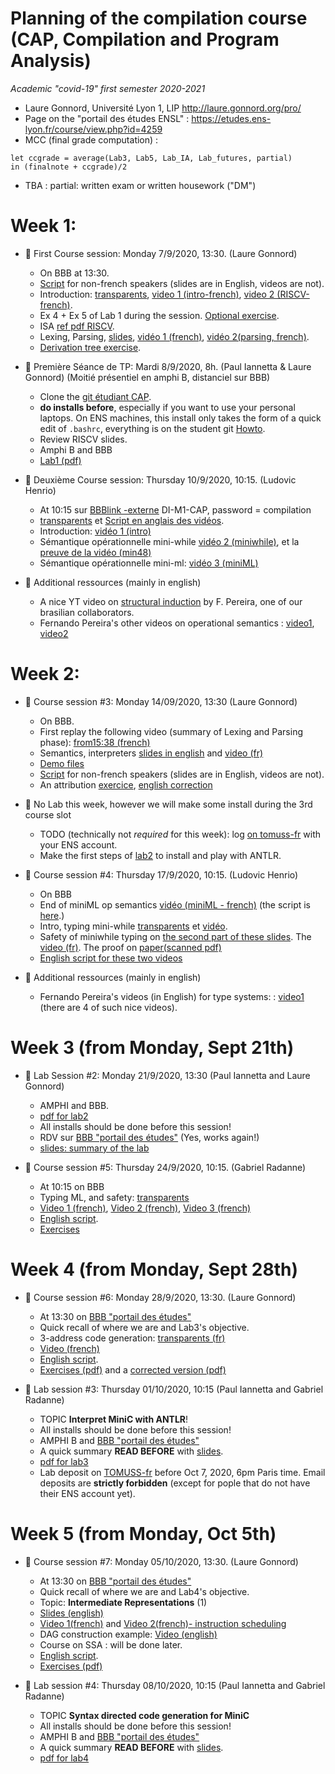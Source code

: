 # Planning of the compilation course (CAP, Compilation and Program Analysis)
_Academic "covid-19" first semester 2020-2021_

* Laure Gonnord, Université Lyon 1, LIP http://laure.gonnord.org/pro/
* Page on the "portail des études ENSL" : https://etudes.ens-lyon.fr/course/view.php?id=4259
* MCC (final grade computation) : 
```
let ccgrade = average(Lab3, Lab5, Lab_IA, Lab_futures, partial)
in (finalnote + ccgrade)/2
```
* TBA : partial: written exam  or written housework ("DM")

# Week 1: 

- :book: First Course session: Monday 7/9/2020, 13:30. (Laure Gonnord)

	* On BBB at 13:30. 
	* [Script](https://compil-lyon.gitlabpages.inria.fr/cap20/2020_09_07_script.md) for non-french speakers (slides are in English, videos are not).
	* Introduction: [transparents](https://compil-lyon.gitlabpages.inria.fr/cap20/capmif_cours01_intro_et_archi.pdf), [video 1 (intro-french)](https://www.youtube.com/watch?v=zGifE8MfPWA), [video 2 (RISCV-french)](https://youtu.be/ZdElX9e_tAI?list=PLtjm-n_Ts-J-6EU1WfVIWLhl1BUUR-Sqm). 
	* Ex 4 + Ex 5 of Lab 1 during the session. [Optional exercise](https://compil-lyon.gitlabpages.inria.fr/cap20/riscv5_ex.pdf).
	* ISA [ref pdf RISCV](https://compil-lyon.gitlabpages.inria.fr/cap20/RISCV-ISA-2020.pdf).
	* Lexing, Parsing, [slides](https://compil-lyon.gitlabpages.inria.fr/cap20/capmif_cours02_lexing_parsing.pdf), [vidéo 1 (french)](https://www.youtube.com/watch?v=UlUTSsOA9Qc), [vidéo 2(parsing, french)](https://www.youtube.com/watch?v=y9MrfDzrAmA).
	* [Derivation tree exercise](https://compil-lyon.gitlabpages.inria.fr/cap20/derivtree_ex.pdf).


- :hammer: Première Séance de TP: Mardi 8/9/2020, 8h. (Paul Iannetta & Laure Gonnord) (Moitié présentiel en amphi B, distanciel sur BBB)

	* Clone the   [git étudiant CAP](https://github.com/lauregonnord/cap-labs20).
	* **do installs before**, especially if you want to use your personal laptops. On ENS machines, this install only takes the form of a quick edit of `.bashrc`, everything is on the student git [Howto](https://github.com/lauregonnord/cap-labs20/blob/master/INSTALL.md).
	* Review RISCV slides.
	* Amphi B and BBB
	* [Lab1 (pdf)](https://compil-lyon.gitlabpages.inria.fr/cap20/cap_tp1.pdf)

	
- :book: Deuxième Course session: Thursday 10/9/2020, 10:15. (Ludovic Henrio)

	* At 10:15 sur	[BBBlink -externe](https://ent-services.ens-lyon.fr/entVisio/index.php) DI-M1-CAP, password = compilation
	* [transparents](https://compil-lyon.gitlabpages.inria.fr/cap20/cap_cours03b_semantics.pdf) et [Script en anglais des vidéos](https://compil-lyon.gitlabpages.inria.fr/cap20/2020_09_10_script.md).
	* Introduction:  [vidéo 1 (intro)](https://youtu.be/VGUgKBzjlIQ)
	* Sémantique opérationnelle mini-while [vidéo 2 (miniwhile)](https://youtu.be/TE8O9T4zjyE), et la [preuve de la vidéo (min48)](https://compil-lyon.gitlabpages.inria.fr/cap20/miniwhile_opsem_proofs.pdf)
	* Sémantique opérationnelle mini-ml: [vidéo 3 (miniML)](https://youtu.be/-5VAGgg2Jos)

- :rocket: Additional ressources (mainly in english)

	*  A nice YT video on [structural induction](https://www.youtube.com/watch?v=2o3EzvfgTiQ) by F. Pereira, one of our brasilian collaborators.
	* Fernando Pereira's other videos on operational semantics : [video1](https://www.youtube.com/watch?v=bOzbRhXvtlY), [video2](https://www.youtube.com/watch?v=aiBKOuM5iEA)



# Week 2: 

- :book: Course session #3: Monday 14/09/2020, 13:30 (Laure Gonnord)

  * On BBB.
  * First replay the following video (summary of Lexing and Parsing phase): [from15:38 (french)](https://youtu.be/y9MrfDzrAmA?list=PLtjm-n_Ts-J-6EU1WfVIWLhl1BUUR-Sqm&t=936)
  * Semantics, interpreters [slides in english](https://compil-lyon.gitlabpages.inria.fr/cap20/capmif_cours03_interpreters.pdf) and [video (fr)](https://www.youtube.com/watch?v=8PYhBsgRO6g)
  * [Demo files](https://compil-lyon.gitlabpages.inria.fr/cap20/ANTLRExamples.tar.xz)
  * [Script](https://compil-lyon.gitlabpages.inria.fr/cap20/2020_09_14_script.md) for non-french speakers (slides are in English, videos are not).
  * An attribution [exercice](https://compil-lyon.gitlabpages.inria.fr/cap20/grammar_attributes_ex.pdf), [english correction](https://compil-lyon.gitlabpages.inria.fr/cap20/grammar_attributes_ex_corr.pdf)
  
- :hammer: No Lab this week, however we will make some install during the 3rd course slot
  * TODO (technically not _required_ for this week): log [on tomuss-fr](https://tomuss-fr.univ-lyon1.fr/2020/UE/CAP2021/) with your ENS account.
  * Make the first steps of [lab2](https://compil-lyon.gitlabpages.inria.fr/cap20/cap_tp2.pdf) to install and play with ANTLR.


- :book: Course session #4: Thursday 17/9/2020, 10:15. (Ludovic Henrio)
  
  * On BBB
  * End of miniML op semantics [vidéo (miniML - french)](https://youtu.be/-5VAGgg2Jos) (the script is [here](https://compil-lyon.gitlabpages.inria.fr/cap20/2020_09_10_script.md).)
  * Intro, typing mini-while [transparents](https://compil-lyon.gitlabpages.inria.fr/cap20/capmif_cours04_typing.pdf) et [vidéo](https://youtu.be/2A-hQy_6YlE).
  * Safety of miniwhile typing on  [the second part of these slides](https://compil-lyon.gitlabpages.inria.fr/cap20/cap_cours04b_typingML_safety.pdf). The [video (fr)](https://youtu.be/qNhBEsKLNco). The proof on [paper(scanned pdf)](https://compil-lyon.gitlabpages.inria.fr/cap20/Handproofssafety.pdf)
  * [English script for these two videos](https://compil-lyon.gitlabpages.inria.fr/cap20/2020_09_17_script.md)


- :rocket: Additional ressources (mainly in english)

	* Fernando Pereira's videos (in English) for type systems: : [video1](https://www.youtube.com/watch?v=AtFH_6yzC1Y) (there are 4 of such nice videos).

	
# Week 3 (from Monday, Sept 21th)


- :hammer: Lab Session #2: Monday 21/9/2020, 13:30 (Paul Iannetta and Laure Gonnord)
    * AMPHI and  BBB.
	* [pdf for lab2](https://compil-lyon.gitlabpages.inria.fr/cap20/cap_tp2.pdf)
	* All installs should be done before this session!
    * RDV sur [BBB "portail des études"](https://etudes.ens-lyon.fr/mod/bigbluebuttonbn/view.php?id=89490) (Yes, works again!)
	* [slides: summary of the lab](https://compil-lyon.gitlabpages.inria.fr/cap20/capmif_labs.pdf)

- :book: Course session #5: Thursday 24/9/2020, 10:15. (Gabriel Radanne)
	* At 10:15 on BBB
	* Typing ML, and safety:  [transparents](https://compil-lyon.gitlabpages.inria.fr/cap20/cap_cours04b_typingML_safety.pdf) 
	* [Video 1 (french)](https://youtu.be/8LNEeffQks0), [Video 2 (french)](https://www.youtube.com/watch?v=jub4CzctrTs), [Video 3 (french)](https://youtu.be/4qHX_F5W6jo)
	* [English script](https://compil-lyon.gitlabpages.inria.fr/cap20/2020_09_24_script.md).
	* [Exercises](https://compil-lyon.gitlabpages.inria.fr/cap20/mltypes_ex.pdf)


# Week 4 (from Monday, Sept 28th)


- :book: Course session #6: Monday 28/9/2020, 13:30. (Laure Gonnord)
	* At 13:30 on  [BBB "portail des études"](https://etudes.ens-lyon.fr/mod/bigbluebuttonbn/view.php?id=89490)
	* Quick recall of where we are and Lab3's objective.
	* 3-address code generation:  [transparents (fr)](https://compil-lyon.gitlabpages.inria.fr/cap20/capmif_cours05_3ad_codegen.pdf) 
	* [Video (french)](https://youtu.be/m2x7leFnCN4)
	* [English script](https://compil-lyon.gitlabpages.inria.fr/cap20/2020_09_28_script.md).
	* [Exercises (pdf)](https://compil-lyon.gitlabpages.inria.fr/cap20/3ad_ex.pdf) and a [corrected version (pdf)](https://compil-lyon.gitlabpages.inria.fr/cap20/3ad_ex_corr.pdf)


- :hammer: Lab session #3: Thursday 01/10/2020, 10:15 (Paul Iannetta and Gabriel Radanne) 
    * TOPIC **Interpret MiniC with ANTLR**! 
	* All installs should be done before this session!
    * AMPHI B and [BBB "portail des études"](https://etudes.ens-lyon.fr/mod/bigbluebuttonbn/view.php?id=89490)
	* A quick summary **READ BEFORE** with [slides](https://compil-lyon.gitlabpages.inria.fr/cap20/capmif_labs.pdf).
	* [pdf for lab3](https://compil-lyon.gitlabpages.inria.fr/cap20/cap_tp3.pdf)
	* Lab deposit on [TOMUSS-fr](https://tomuss-fr.univ-lyon1.fr/2020/UE/CAP2021) before Oct 7, 2020, 6pm Paris time. Email deposits are **strictly forbidden** (except for pople that do not have their ENS account yet).
		

# Week 5 (from Monday, Oct 5th)

- :book: Course session #7: Monday 05/10/2020, 13:30. (Laure Gonnord)
	* At 13:30 on  [BBB "portail des études"](https://etudes.ens-lyon.fr/mod/bigbluebuttonbn/view.php?id=89490)
	* Quick recall of where we are and Lab4's objective.
	* Topic: **Intermediate Representations** (1)
	* [Slides (english)](https://compil-lyon.gitlabpages.inria.fr/cap20/capmif_cours06_irs.pdf)
	* [Video 1(french)](https://youtu.be/dD9bRhLfykM) and [Video 2(french)- instruction scheduling](https://youtu.be/Xico_JTK3XQ)
	* DAG construction example: [Video (english)](https://www.youtube.com/watch?v=PXTKWvyQUwE) 
	* Course on SSA : will be done later.
	* [English script](https://compil-lyon.gitlabpages.inria.fr/cap20/2020_10_05_script.md).
	* [Exercises (pdf)]()


- :hammer: Lab session #4: Thursday 08/10/2020, 10:15 (Paul Iannetta and Gabriel Radanne) 
    * TOPIC **Syntax directed code generation for MiniC**
	* All installs should be done before this session!
    * AMPHI B and [BBB "portail des études"](https://etudes.ens-lyon.fr/mod/bigbluebuttonbn/view.php?id=89490)
	* A quick summary **READ BEFORE** with [slides](https://compil-lyon.gitlabpages.inria.fr/cap20/capmif_labs.pdf).
	* [pdf for lab4](https://compil-lyon.gitlabpages.inria.fr/cap20/cap_tp4.pdf)
		
